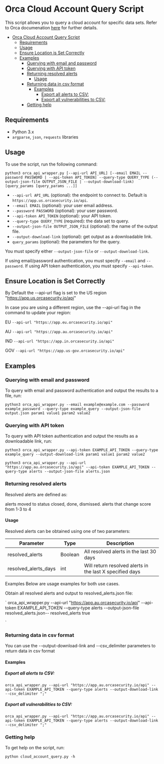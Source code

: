 # Orca Cloud Account Query Script

This script allows you to query a cloud account for specific data sets. Refer to Orca documenation [here](https://docs.orcasecurity.io/docs/detailed-query-api-examples) for further details.

- [Orca Cloud Account Query Script](#orca-cloud-account-query-script)
  - [Requirements](#requirements)
  - [Usage](#usage)
  - [Ensure Location is Set Correctly](#ensure-location-is-set-correctly)
  - [Examples](#examples)
    - [Querying with email and password](#querying-with-email-and-password)
    - [Querying with API token](#querying-with-api-token)
    - [Returning resolved alerts](#returning-resolved-alerts)
      - [Usage](#usage-1)
    - [Returning data in csv format](#returning-data-in-csv-format)
      - [Examples](#examples-1)
        - [Export all alerts to CSV:](#export-all-alerts-to-csv)
        - [Export all vulnerabilities to CSV:](#export-all-vulnerabilities-to-csv)
    - [Getting help](#getting-help)


## Requirements

- Python 3.x
- `argparse`, `json`, `requests` libraries

## Usage

To use the script, run the following command:

`
python3 orca_api_wrapper.py [--api-url API_URL] [--email EMAIL --password PASSWORD | --api-token API_TOKEN] --query-type QUERY_TYPE (--output-json-file OUTPUT_JSON_FILE | --output-download-link) [query_params [query_params ...]]
`


- `--api-url API_URL` (optional): the endpoint to connect to. Default is `https://app.us.orcasecurity.io/api`.
- `--email EMAIL` (optional): your user email address.
- `--password PASSWORD` (optional): your user password.
- `--api-token API_TOKEN` (optional): your API token.
- `--query-type QUERY_TYPE` (required): the data set to query.
- `--output-json-file OUTPUT_JSON_FILE` (optional): the name of the output file.
- `--output-download-link` (optional): get output as a downloadable link.
- `query_params` (optional): the parameters for the query.

You must specify either `--output-json-file` or `--output-download-link`.

If using email/password authentication, you must specify `--email` and `--password`. If using API token authentication, you must specify `--api-token`.

## Ensure Location is Set Correctly
By Default the --api-url flag is set to the US region "https://app.us.orcasecurity.io/api"

In case you are using a different region, use the --api-url flag in the command to update your region:

EU
`
--api-url "https://app.eu.orcasecurity.io/api"
`

AU
`
--api-url "https://app.au.orcasecurity.io/api"
`

IND
`
--api-url "https://app.in.orcasecurity.io/api"
`

GOV
`
--api-url "https://app.us-gov.orcasecurity.io/api"
`

## Examples

### Querying with email and password

To query with email and password authentication and output the results to a file, run:

`
python3 orca_api_wrapper.py --email example@example.com --password example_password --query-type example_query --output-json-file output.json param1 value1 param2 value2
`


### Querying with API token

To query with API token authentication and output the results as a downloadable link, run:

`
python3 orca_api_wrapper.py --api-token EXAMPLE_API_TOKEN --query-type example_query --output-download-link param1 value1 param2 value2
`

`
python3 orca_api_wrapper.py --api-url "https://app.au.orcasecurity.io/api" --api-token EXAMPLE_API_TOKEN --query-type alerts --output-json-file alerts.json 
`

### Returning resolved alerts

Resolved alerts are defined as:

alerts moved to status closed, done, dismissed.
alerts that change score from 1-3 to 4

#### Usage
Resolved alerts can be obtained using one of two parameters:


| Parameter	            | Type	    | Description |
|---|---|---|
| resolved_alerts	    | Boolean	| All resolved alerts in the last 30 days |
| resolved_alerts_days	| int	    | Will return resolved alerts in the last X specified days |

Examples
Below are usage examples for both use cases.

Obtain all resolved alerts and output to resolved_alerts.json file:

`
orca_api_wrapper.py --api-url "https://app.au.orcasecurity.io/api" --api-token EXAMPLE_API_TOKEN --query-type alerts --output-json-file resolved_alerts.json-- resolved_alerts true

`
### Returning data in csv format

You can use the --output-download-link and --csv_delimiter parameters to return data in csv format

#### Examples

##### Export all alerts to CSV:

`
orca_api_wrapper.py --api-url "https://app.au.orcasecurity.io/api" --api-token EXAMPLE_API_TOKEN --query-type alerts --output-download-link --csv_delimiter ";"
`

##### Export all vulnerabilities to CSV:

`
orca_api_wrapper.py --api-url "https://app.au.orcasecurity.io/api" --api-token EXAMPLE_API_TOKEN --query-type alerts --output-download-link --csv_delimiter ";"
`

### Getting help

To get help on the script, run:

`
python cloud_account_query.py -h
`
